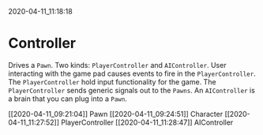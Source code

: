 2020-04-11_11:18:18

# Controller

Drives a `Pawn`.
Two kinds: `PlayerController` and `AIController`.
User interacting with the game pad causes events to fire in the `PlayerController`.
The `PlayerController` hold input functionality for the game.
The `PlayerController` sends generic signals out to the `Pawns`.
An `AIController` is a brain that you can plug into a `Pawn`.

[[2020-04-11_09:21:04]] Pawn
[[2020-04-11_09:24:51]] Character
[[2020-04-11_11:27:52]] PlayerController
[[2020-04-11_11:28:47]] AIController
